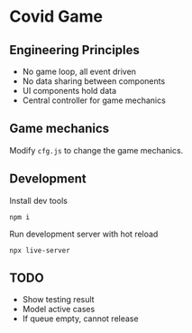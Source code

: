 # Covid Game

## Engineering Principles

* No game loop, all event driven
* No data sharing between components
* UI components hold data
* Central controller for game mechanics

## Game mechanics

Modify `cfg.js` to change the game mechanics.

## Development

Install dev tools

```
npm i
```

Run development server with hot reload

```
npx live-server
```


## TODO

* Show testing result
* Model active cases
* If queue empty, cannot release
